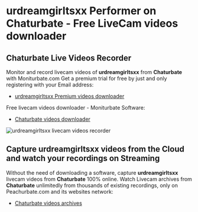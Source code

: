 # urdreamgirltsxx Performer on Chaturbate - Free LiveCam videos downloader

## Chaturbate Live Videos Recorder

Monitor and record livecam videos of **urdreamgirltsxx** from **Chaturbate** with Moniturbate.com
Get a premium trial for free by just and only registering with your Email address:
* [urdreamgirltsxx Premium videos downloader](https://moniturbate.com/request-demo-licence-key.html)

Free livecam videos downloader - Moniturbate Software:
* [Chaturbate videos downloader](https://moniturbate.com/moniturbate-download-software.html)

![urdreamgirltsxx livecam videos recorder](https://peachurnet.com/templates/moniturbate-software.png)


## Capture urdreamgirltsxx videos from the Cloud and watch your recordings on Streaming

Without the need of downloading a software, capture **urdreamgirltsxx** livecam videos from **Chaturbate** 100% online.
Watch Livecam archives from **Chaturbate** unlimitedly from thousands of existing recordings, only on Peachurbate.com and its websites network:
* [Chaturbate videos archives](https://peachurnet.com/)
